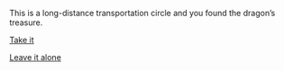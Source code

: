 This is a long-distance transportation circle and you found the dragon’s treasure.

[Take it](1.md)

[Leave it alone](../2/1.md)